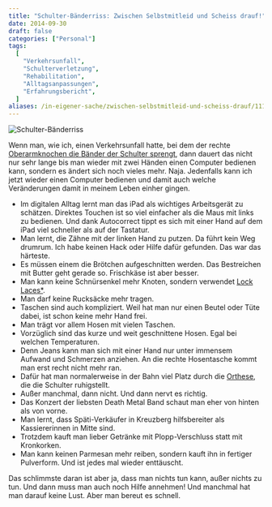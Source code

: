 ```yaml
---
title: "Schulter-Bänderriss: Zwischen Selbstmitleid und Scheiss drauf!"
date: 2014-09-30
draft: false
categories: ["Personal"]
tags:
  [
    "Verkehrsunfall",
    "Schulterverletzung",
    "Rehabilitation",
    "Alltagsanpassungen",
    "Erfahrungsbericht",
  ]
aliases: /in-eigener-sache/zwischen-selbstmitleid-und-scheiss-drauf/1117
---
```


![Schulter-Bänderriss](schulter.png)

Wenn man, wie ich, einen Verkehrsunfall hatte, bei dem der rechte [Oberarmknochen die Bänder der Schulter sprengt](https://de.wikipedia.org/wiki/Schultereckgelenksverrenkung), dann dauert das nicht nur sehr lange bis man wieder mit zwei Händen einen Computer bedienen kann, sondern es ändert sich noch vieles mehr. Naja. Jedenfalls kann ich jetzt wieder einen Computer bedienen und damit auch welche Veränderungen damit in meinem Leben einher gingen.

- Im digitalen Alltag lernt man das iPad als wichtiges Arbeitsgerät zu schätzen. Direktes Touchen ist so viel einfacher als die Maus mit links zu bedienen. Und dank Autocorrect tippt es sich mit einer Hand auf dem iPad viel schneller als auf der Tastatur.
- Man lernt, die Zähne mit der linken Hand zu putzen. Da führt kein Weg drumrum. Ich habe keinen Hack oder Hilfe dafür gefunden. Das war das härteste.
- Es müssen einem die Brötchen aufgeschnitten werden. Das Bestreichen mit Butter geht gerade so. Frischkäse ist aber besser.
- Man kann keine Schnürsenkel mehr Knoten, sondern verwendet [Lock Laces\*](http://www.amazon.de/gp/product/B00DGFF82G/ref=as_li_tl?ie=UTF8&camp=1638&creative=19454&creativeASIN=B00DGFF82G&linkCode=as2&tag=mobizzle-21&linkId=PANXBLIQW5EUUU6D).
- Man darf keine Rucksäcke mehr tragen.
- Taschen sind auch kompliziert. Weil hat man nur einen Beutel oder Tüte dabei, ist schon keine mehr Hand frei.
- Man trägt vor allem Hosen mit vielen Taschen.
- Vorzüglich sind das kurze und weit geschnittene Hosen. Egal bei welchen Temperaturen.
- Denn Jeans kann man sich mit einer Hand nur unter immensem Aufwand und Schmerzen anziehen. An die rechte Hosentasche kommt man erst recht nicht mehr ran.
- Dafür hat man normalerweise in der Bahn viel Platz durch die [Orthese](http://www.sporlastic.de/de/pdf/07255.pdf), die die Schulter ruhigstellt.
- Außer manchmal, dann nicht. Und dann nervt es richtig.
- Das Konzert der liebsten Death Metal Band schaut man eher von hinten als von vorne.
- Man lernt, dass Späti-Verkäufer in Kreuzberg hilfsbereiter als Kassiererinnen in Mitte sind.
- Trotzdem kauft man lieber Getränke mit Plopp-Verschluss statt mit Kronkorken.
- Man kann keinen Parmesan mehr reiben, sondern kauft ihn in fertiger Pulverform. Und ist jedes mal wieder enttäuscht.

Das schlimmste daran ist aber ja, dass man nichts tun kann, außer nichts zu tun. Und dann muss man auch noch Hilfe annehmen! Und manchmal hat man darauf keine Lust. Aber man bereut es schnell.
